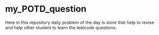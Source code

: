 # my_POTD_question
Here in this repository daily problem of the day is store
that help to revise and help other student to learn 
the leetcode questions;
